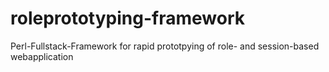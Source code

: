 # roleprototyping-framework
Perl-Fullstack-Framework for rapid prototpying of role- and session-based webapplication 
